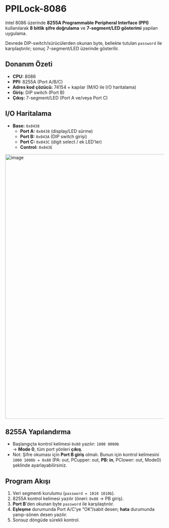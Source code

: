# PPILock-8086

Intel 8086 üzerinde **8255A Programmable Peripheral Interface (PPI)** kullanılarak
**8 bitlik şifre doğrulama** ve **7-segment/LED gösterimi** yapılan uygulama.

Devrede DIP-switch/sürücülerden okunan byte, bellekte tutulan `password` ile
karşılaştırılır; sonuç 7-segment/LED üzerinde gösterilir.

## Donanım Özeti
- **CPU:** 8086  
- **PPI:** 8255A (Port A/B/C)  
- **Adres kod çözücü:** 74154 + kapılar (M/IO ile I/O haritalama)  
- **Giriş:** DIP switch (Port B)  
- **Çıkış:** 7-segment/LED (Port A ve/veya Port C)

## I/O Haritalama 
- **Base:** `0x0438`  
  - **Port A:** `0x0438` (display/LED sürme)  
  - **Port B:** `0x043A` (DIP switch girişi)  
  - **Port C:** `0x043C` (digit select / ek LED’ler)  
  - **Control:** `0x043E`
 
<img width="1536" height="842" alt="image" src="https://github.com/user-attachments/assets/156a51b4-d9ff-4bc1-9e14-718e2d5d33c6" />


## 8255A Yapılandırma
- Başlangıçta kontrol kelimesi `0x80` yazılır: `1000 0000b`  
  → **Mode 0**, tüm port yönleri **çıkış**.  
- Not: Şifre okuması için **Port B giriş** olmalı. Bunun için kontrol kelimesini
  `1000 1000b = 0x88` (PA: out, PCupper: out, **PB: in**, PClower: out, Mode0) şeklinde
  ayarlayabilirsiniz.

## Program Akışı
1. Veri segmenti kurulumu (`password = 1010 1010b`).  
2. 8255A kontrol kelimesi yazılır (öneri: `0x88` → PB giriş).  
3. **Port B**'den okunan byte `password` ile karşılaştırılır.  
4. **Eşleşme** durumunda Port A/C’ye “OK”/sabit desen; **hata** durumunda
   yanıp-sönen desen yazılır.  
5. Sonsuz döngüde sürekli kontrol.


